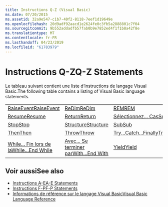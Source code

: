 ```yaml
---
title: Instructions Q-Z (Visual Basic)
ms.date: 07/20/2015
ms.assetid: 32a9e547-c1b7-40f2-8118-7eef1d19649e
ms.openlocfilehash: 20d9adf92aacd1e2624fe0c3fb5a2888801c7f04
ms.sourcegitcommit: 9b552addadfb57fab0b9e7852ed4f1f1b8a42f8e
ms.translationtype: MT
ms.contentlocale: fr-FR
ms.lasthandoff: 04/23/2019
ms.locfileid: "61783979"
---
```

# <a name="q-z-statements"></a><span data-ttu-id="2aa3f-102">Instructions Q-Z</span><span class="sxs-lookup"><span data-stu-id="2aa3f-102">Q-Z Statements</span></span>
<span data-ttu-id="2aa3f-103">Le tableau suivant contient une liste d’instructions de langage Visual Basic.</span><span class="sxs-lookup"><span data-stu-id="2aa3f-103">The following table contains a listing of Visual Basic language statements.</span></span>  
  
|||||  
|---|---|---|---|  
|[<span data-ttu-id="2aa3f-104">RaiseEvent</span><span class="sxs-lookup"><span data-stu-id="2aa3f-104">RaiseEvent</span></span>](../../../visual-basic/language-reference/statements/raiseevent-statement.md)|[<span data-ttu-id="2aa3f-105">ReDim</span><span class="sxs-lookup"><span data-stu-id="2aa3f-105">ReDim</span></span>](../../../visual-basic/language-reference/statements/redim-statement.md)|[<span data-ttu-id="2aa3f-106">REM</span><span class="sxs-lookup"><span data-stu-id="2aa3f-106">REM</span></span>](../../../visual-basic/language-reference/statements/rem-statement.md)|[<span data-ttu-id="2aa3f-107">RemoveHandler</span><span class="sxs-lookup"><span data-stu-id="2aa3f-107">RemoveHandler</span></span>](../../../visual-basic/language-reference/statements/removehandler-statement.md)|  
|[<span data-ttu-id="2aa3f-108">Resume</span><span class="sxs-lookup"><span data-stu-id="2aa3f-108">Resume</span></span>](../../../visual-basic/language-reference/statements/resume-statement.md)|[<span data-ttu-id="2aa3f-109">Return</span><span class="sxs-lookup"><span data-stu-id="2aa3f-109">Return</span></span>](../../../visual-basic/language-reference/statements/return-statement.md)|[<span data-ttu-id="2aa3f-110">Sélectionnez... Cas</span><span class="sxs-lookup"><span data-stu-id="2aa3f-110">Select...Case</span></span>](../../../visual-basic/language-reference/statements/select-case-statement.md)|[<span data-ttu-id="2aa3f-111">Set</span><span class="sxs-lookup"><span data-stu-id="2aa3f-111">Set</span></span>](../../../visual-basic/language-reference/statements/set-statement.md)|  
|[<span data-ttu-id="2aa3f-112">Stop</span><span class="sxs-lookup"><span data-stu-id="2aa3f-112">Stop</span></span>](../../../visual-basic/language-reference/statements/stop-statement.md)|[<span data-ttu-id="2aa3f-113">Structure</span><span class="sxs-lookup"><span data-stu-id="2aa3f-113">Structure</span></span>](../../../visual-basic/language-reference/statements/structure-statement.md)|[<span data-ttu-id="2aa3f-114">Sub</span><span class="sxs-lookup"><span data-stu-id="2aa3f-114">Sub</span></span>](../../../visual-basic/language-reference/statements/sub-statement.md)|[<span data-ttu-id="2aa3f-115">SyncLock</span><span class="sxs-lookup"><span data-stu-id="2aa3f-115">SyncLock</span></span>](../../../visual-basic/language-reference/statements/synclock-statement.md)|  
|[<span data-ttu-id="2aa3f-116">Then</span><span class="sxs-lookup"><span data-stu-id="2aa3f-116">Then</span></span>](../../../visual-basic/language-reference/statements/then-statement.md)|[<span data-ttu-id="2aa3f-117">Throw</span><span class="sxs-lookup"><span data-stu-id="2aa3f-117">Throw</span></span>](../../../visual-basic/language-reference/statements/throw-statement.md)|[<span data-ttu-id="2aa3f-118">Try...Catch...Finally</span><span class="sxs-lookup"><span data-stu-id="2aa3f-118">Try...Catch...Finally</span></span>](../../../visual-basic/language-reference/statements/try-catch-finally-statement.md)|[<span data-ttu-id="2aa3f-119">Using</span><span class="sxs-lookup"><span data-stu-id="2aa3f-119">Using</span></span>](../../../visual-basic/language-reference/statements/using-statement.md)|  
|[<span data-ttu-id="2aa3f-120">While... Fin lors de la</span><span class="sxs-lookup"><span data-stu-id="2aa3f-120">While...End While</span></span>](../../../visual-basic/language-reference/statements/while-end-while-statement.md)|[<span data-ttu-id="2aa3f-121">Avec... Se terminer par</span><span class="sxs-lookup"><span data-stu-id="2aa3f-121">With...End With</span></span>](../../../visual-basic/language-reference/statements/with-end-with-statement.md)|[<span data-ttu-id="2aa3f-122">Yield</span><span class="sxs-lookup"><span data-stu-id="2aa3f-122">Yield</span></span>](../../../visual-basic/language-reference/statements/yield-statement.md)||  
  
## <a name="see-also"></a><span data-ttu-id="2aa3f-123">Voir aussi</span><span class="sxs-lookup"><span data-stu-id="2aa3f-123">See also</span></span>

- [<span data-ttu-id="2aa3f-124">Instructions A-E</span><span class="sxs-lookup"><span data-stu-id="2aa3f-124">A-E Statements</span></span>](../../../visual-basic/language-reference/statements/a-e-statements.md)
- [<span data-ttu-id="2aa3f-125">Instructions F-P</span><span class="sxs-lookup"><span data-stu-id="2aa3f-125">F-P Statements</span></span>](../../../visual-basic/language-reference/statements/f-p-statements.md)
- [<span data-ttu-id="2aa3f-126">Informations de référence sur le langage Visual Basic</span><span class="sxs-lookup"><span data-stu-id="2aa3f-126">Visual Basic Language Reference</span></span>](../../../visual-basic/language-reference/index.md)
